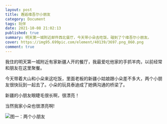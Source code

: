 ```yaml
---
layout: post
title: 邂逅维吾尔小朋友
category: Document
tags: 玩伴
date: 2021-10-08 21:02:13
published: true
summary: 明天第一城附近邮件西北餐厅，今天带小朵去吃饭，碰到了个维吾尔小朋友。
cover: https://img95.699pic.com/element/40139/3697.png_860.png
comment: true
---
```


我住的明天第一城附近有家新疆人开的餐厅，我最爱吃他家的手抓羊肉，以前经常和朋友在这里聚餐。

今天带着大山和小朵来这吃饭，里面老板的新疆小姑娘跟小朵差不多大，两个小朋友很快玩到一起去了。小朵的玩具泰迪成了她俩沟通的桥梁了。

新疆的小朋友眼睫毛很长啊，很漂亮！

当然我家小朵也很漂亮啊!

![图一：两个小朋友](https://ci.xiaohongshu.com/49d4693d-49f1-6d78-2e9d-a3bd8e38b011?imageView2/2/w/1080/format/jpg)
